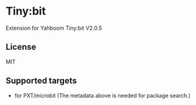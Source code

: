 # Tiny:bit

Extension for Yahboom Tiny:bit V2.0.5

## License

MIT

## Supported targets

* for PXT/microbit
(The metadata above is needed for package search.)
